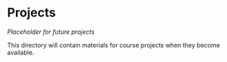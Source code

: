 # Projects

*Placeholder for future projects*

This directory will contain materials for course projects when they become available.